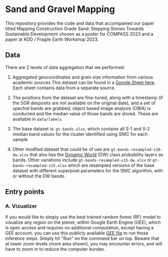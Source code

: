 # Sand and Gravel Mapping

This repository provides the code and data that accompanied our paper titled Mapping Construction Grade Sand: Stepping Stones Towards
Sustainable Development chosen as a poster for COMPASS 2023 and a paper at KDD / Fragile Earth Workshop 2023.

## Data

There are 2 levels of data aggregation that we performed:

1. Aggregated geocoordinates and grain size information from various academic sources
This dataset can be found in a [Google Sheet here](https://docs.google.com/spreadsheets/d/13nF_pJ02Bd70cDJamuKbvZIkIdJ-kOI4O3Cx9K7Wzos/edit?usp=sharing). Each sheet contains data from a separate source.
  
2. The positions from the dataset are fine-tuned, along with a timestamp (if the SGR desposits are not available on the original date), and a set of spectral bands are  grabbed, object based image analysis (OBIA) is conducted and the median value of those bands are stored. These are available in `data/labels`

  1. The base dataset is: `gt-bands.xlsx`, which contains all S-1 and S-2 median band values for the cluster identified using SNIC for each sample
  2. Other modfied dataset that could be of use are `gt-bands-resampled-s10-dw.xlsx` that also has the [Dynamic World](https://developers.google.com/earth-engine/datasets/catalog/GOOGLE_DYNAMICWORLD_V1) (DW) class probability layers as bands. Other variations include `gt-bands-resampled-s15-dw.xlsx` or `gt-bands-resampled-s15.xlsx` which are resampled versions of the base dataset with different superpixel parameters for the SNIC algorithm, with or without the DW bands.


## Entry points

### A. Vizualizer
If you would like to simply use the best trained random forest (RF) model to visualize any region on the planet, within Google Earth Engine (GEE), which is open access and requires no additional computation, except having a GEE account, you can use this publicly available [GEE file](https://code.earthengine.google.com/8b4654efc7866d1724c4fac35ab96d04) to run those inference steps. Simply hit "Run" on the command bar on top. Beware that at lower zoom levels (more area shown), you may encounter errors, and will have to zoom in to reduce the computer burden.
